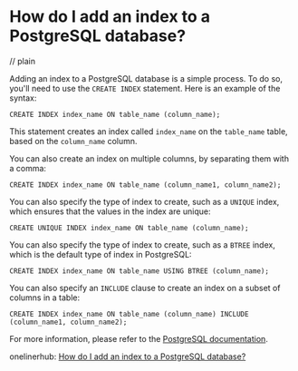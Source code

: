 # How do I add an index to a PostgreSQL database?
// plain

Adding an index to a PostgreSQL database is a simple process. To do so, you'll need to use the `CREATE INDEX` statement. Here is an example of the syntax:

```
CREATE INDEX index_name ON table_name (column_name);
```

This statement creates an index called `index_name` on the `table_name` table, based on the `column_name` column.

You can also create an index on multiple columns, by separating them with a comma:

```
CREATE INDEX index_name ON table_name (column_name1, column_name2);
```

You can also specify the type of index to create, such as a `UNIQUE` index, which ensures that the values in the index are unique:

```
CREATE UNIQUE INDEX index_name ON table_name (column_name);
```

You can also specify the type of index to create, such as a `BTREE` index, which is the default type of index in PostgreSQL:

```
CREATE INDEX index_name ON table_name USING BTREE (column_name);
```

You can also specify an `INCLUDE` clause to create an index on a subset of columns in a table:

```
CREATE INDEX index_name ON table_name (column_name) INCLUDE (column_name1, column_name2);
```

For more information, please refer to the [PostgreSQL documentation](https://www.postgresql.org/docs/current/sql-createindex.html).

onelinerhub: [How do I add an index to a PostgreSQL database?](https://onelinerhub.com/postgresql/how-do-i-add-an-index-to-a-postgresql-database)